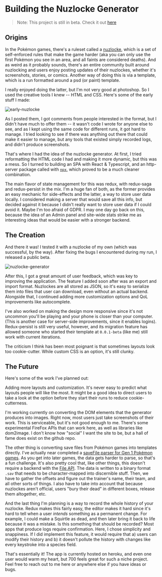 # Building the Nuzlocke Generator

> Note: This project is still in beta. Check it out [here](https://nuzlocke-generator.com/)

## Origins

In the Pokémon games, there's a ruleset called a [nuzlocke](https://bulbapedia.bulbagarden.net/wiki/Nuzlocke_Challenge), which is a set of self-enforced rules that make the game harder (aka you can only use the first Pokémon you see in an area, and all faints are considered deaths). And as weird as it probably sounds, there's an entire community built around nuzlocking and users enjoy posting updates of their nuzlockes, whether it's screenshots, stories, or comics. Another way of doing this is via a template, which is a run formatted around a psd (or paint) template.

I really enjoyed doing the latter, but I'm not very good at photoshop. So I used the creative tools I knew -- HTML and CSS. Here's some of the early stuff I made:

![early-nuzlocke](../../img/nuzlocke.png)

As I posted them, I got comments from people interested in the format, but I didn't have much to offer them -- it wasn't code I wrote for anyone else to see, and as I kept using the same code for different runs, it got hard to manage. I tried looking to see if there was anything out there that could make it easier to manage, but any tools that existed simply recorded logs, and didn't produce screenshots.

That's where I had the idea of the nuzlocke generator. At first, I tried reformatting the HTML code I had and making it more dynamic, but this was a mess. So I turned to building an SPA with React & Typescript, and an http-server package called with [`npx`](https://github.com/zkat/npx), which proved to be a much cleaner combination.

The main flavor of state management for this was redux, with redux-saga and redux-persist in the mix. I'm a huge fan of both, as the former provides an easy mechanic for side-effects and the latter, a way to store user data locally. I considered making a server that would save all this info, but decided against it because I didn't really want to store user data if I could avoid it. Maybe I'm too afraid of GDPR. I may one day go back on this, because the idea of an Admin panel and site-wide stats strike me as interesting ideas that would be easier with a stronger backend.

## The Creation

And there it was! I tested it with a nuzlocke of my own (which was successful, by the way). After fixing the bugs I encountered during my run, I released a public beta.

![nuzlocke-generator](../../img/nuzlocke-generator.png)

After this, I got a great amount of user feedback, which was key to improving the application. The feature I added soon after was an export and import format. Nuzlockes are all stored as JSON, so it's easy to serialize them into files that user can download, even without an actual backend. Alongside that, I continued adding more customization options and QoL improvements like autocomplete.

I've also worked on making the design more responsive since it's not uncommon you'll be playing and your phone is closer than your computer. (This is another case for server-side improvements, since it enables logins). Redux-persist is still very useful, however, and its migration feature has allowed someone who started their template at `0.0.1-beta` (like me) still work with current iterations.

The criticism I think has been most poignant is that sometimes layouts look too cookie-cutter. While custom CSS is an option, it's still clunky.

## The Future

Here's some of the work I've planned out:

Adding more layouts and customization. It's never easy to predict what layouts people will like the most. It might be a good idea to direct users to take a look at the option before they start their runs to reduce cookie-cutterness.

I'm working currently on converting the DOM elements that the generator produces into images. Right now, most users just take screenshots of their work. This is serviceable, but it's not good enough to me. There's some experimental FireFox APIs that can work here, as well as libraries like dom2image. I don't know how "social" I want the site to be, but a hall of fame does exist on the github repo.

The other thing is converting save files from Pokémon games into templates directly. I've actually near completed a [saveFile parser for Gen 1 Pokémon games](https://github.com/EmmaRamirez/pokemon-savefile-parser). As you get into later games, the data gets harder to parse, so that's a fun challenge. It's also pretty cool that, like other things, this doesn't require a backend with the [File API](https://developer.mozilla.org/en-US/docs/Web/API/File). The data is written to a binary format `.sav` that needs to be character-mapped into discernible stuff. Then, we have to gather the offsets and figure out the trainer's name, their team, and all other sorts of things. I also have to take into account that because nuzlockes aren't official, users "bury their dead" in different boxes, release them altogether, etc.

And the last thing I'm planning is a way to record the whole history of your nuzlocke. Redux makes this fairly easy, the editor makes it hard since it's hard to tell when a user _intends_ something as a permanent change. For example, I could make a Squirtle as dead, and then later bring it back to life because it was a mistake. Is this something that should be recorded? Most apps that produce logs require confirmation. Here, I chose simplicity and snappiness. If I did implement this feature, it would require that a) users can modify their history and b) it doesn't pollute the history with changes like every keystroke into a species field.

That's essentially it! The app is currently hosted on heroku, and even one user would warm my heart, but 700 feels great for such a niche project. Feel free to reach out to me here or anywhere else if you have ideas or bugs. 
